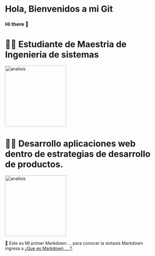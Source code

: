 # Hola, Bienvenidos a mi Git
### Hi there 👋


# 👩‍💼  Estudiante de Maestria de Ingenieria de sistemas

<img width="200" alt="analisis" src="https://github.com/vanevrb/vanevrb/blob/master/student.jpg"> 


# 💁‍♀️ Desarrollo aplicaciones web dentro de estrategias de desarrollo de productos.

<img width="200" alt="analisis" src="https://github.com/vanevrb/vanevrb/blob/master/analytics.png"> 


🔭 Este es Mi primer Markdown ... para conocer la sintaxis Markdown ingresa a [¿Que es Markdown ... ?](https://www.twitch.tv/videos/699621601).

<!--

![Avatar](https://github.com/vanevrb/vanevrb/blob/master/analytics.png)

**vanevrb/vanevrb** is a ✨ _special_ ✨ repository because its `README.md` (this file) appears on your GitHub profile.

Here are some ideas to get you started:

- 🔭 I’m currently working on ...
- 🌱 I’m currently learning ...
- 👯 I’m looking to collaborate on ...
- 🤔 I’m looking for help with ...
- 💬 Ask me about ...
- 📫 How to reach me: ...
- 😄 Pronouns: ...
- ⚡ Fun fact: ...
-->
